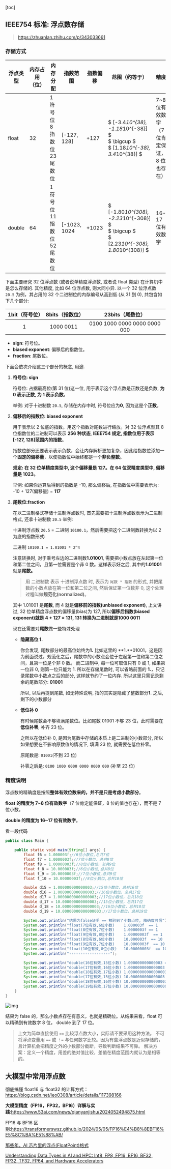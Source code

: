 [toc]

## IEEE754 标准: 浮点数存储

> <https://zhuanlan.zhihu.com/p/343033661>

### 存储方式

| 浮点类型 | 内存占用（位） | 内存分配                           | 指数范围     | 指数偏移 | 范围（约等于）                                                                                  | 精度                                           |
| -------- | -------------- | ---------------------------------- | ------------ | -------- | ----------------------------------------------------------------------------------------------- | ---------------------------------------------- |
| float    | 32             | 1 符号位<br>8 指数位<br>23 尾数位  | [-127, 128]  | +127     | $ [-3.4*10^{38}, -1.18*10^{-38}] $ <br> $ \bigcup $ <br> $ [1.18*10^{-38}, 3.4*10^{38}] $       | 7~8 位有效数字<br>（7 位肯定保证，8 位也存在） |
| double   | 64             | 1 符号位<br>11 指数位<br>52 尾数位 | [-1023, 1024 | +1023    | $ [-1.80*10^{308}, -2.23*10^{-308}] $ <br> $ \bigcup $ <br> $ [2.23*10^{-308}, 1.80*10^{308}] $ | 16-17 位有效数字                               |

下面主要研究 32 位浮点数 (或者说单精度浮点数, 或者说 float 类型) 在计算机中是怎么存储的. 其他精度, 比如 64 位浮点数, 则大同小异.
以一个 32 位浮点数 `20.5` 为例，其占用的 32 个二进制位的内存编号从高到低 (从 31 到 0), 共包含如下几个部分:

| 1bit（符号位） | 8bits（指数位） |       23bits（尾数位）       |
| :------------: | :-------------: | :--------------------------: |
|       1        |    1000 0011    | 0100 1000 0000 0000 0000 000 |

- **sign**: 符号位。
- **biased exponent**: 偏移后的指数位。
- **fraction**: 尾数位。

下面会依次介绍这三个部分的概念, 用途.

1. **符号位: sign**

   符号位: 占据最高位(第 31 位)这一位, 用于表示这个浮点数是正数还是负数, **为 0 表示正数, 为 1 表示负数**。

   举例: 对于十进制数 `20.5`, 存储在内存中时, 符号位应为**0**, 因为这是个**正数**。
   &nbsp;

2. **偏移后的指数位: biased exponent**

   用于表示以 2 位底的指数。用这个指数对尾数进行缩放。对 32 位浮点型其 8 位指数位的二进制可以表示 **256 种状态**, **IEEE754 规定, 指数位用于表示[-127, 128]范围内的指数**。

   指数位部分还要表示表示负数，会让内存解析更加复杂，因此给指数位添加一个**固定的偏移量**，以使指数位中始终都是一个**非负整数**。

   **规定: 在 32 位单精度类型中, 这个偏移量是 127。在 64 位双精度类型中, 偏移量是 1023。**

   举例: 如果你运算后得到的指数是 -10, 那么偏移后, 在指数位中需要表示为: -10 + 127(偏移量) = **117**
   &nbsp;

3. **尾数位:fraction**

   在以二进制格式存储十进制浮点数时, 首先需要把十进制浮点数表示为二进制格式, 还拿十进制数 `20.5` 举例:

   十进制浮点数 `20.5` = 二进制 `10100.1`，然后需要把这个二进制数转换为以 2 为底的指数形式:

   二进制 `10100.1 = 1.01001 * 2^4`

   注意转换时, 对于乘号左边的二进制数**1.01001**, 需要把小数点放在左起第一位和第二位之间，且第一位需要是个非 0 数。这样表示好之后, 其中的**1.01001**就是**尾数。**

   > 用 二进制数 表示 十进制浮点数 时, 表示为 `尾数 * 指数` 的形式, 并把尾数的小数点放在第一位和第二位之间, 然后保证第一位数非 0, 这个处理过程叫做**规范化(normalized)**。

   其中 1.01001 是**尾数**, 而 4 就是**偏移前的指数(unbiased exponent)**, 上文讲过, 32 位单精度浮点数的偏移量(bias)为 127, 所以**偏移后指数(biased exponent)**就是 **4 + 127 = 131**, 131 转换为二进制就是**1000 0011**

   现在还需要对**尾数**做一些特殊处理

   - **隐藏高位 1.**

     你会发现, 尾数部分的最高位始终为**1.** 比如这里的 **1.**01001，这是因为前面说过，规范化之后，尾数中的小数点会位于左起第一位和第二位之间，且第一位是个非 0 数。
     而二进制中, 每一位可取值只有 0 或 1, 如果第一位非 0, 则第一位只能为 1. 所以在存储尾数时, 可以省略前面的 **1.**，只记录尾数中小数点之后的部分, 这样就节约了一位内存. 所以这里只需记录剩余的尾数部分: **01001**

     所以, 以后再提到尾数, 如无特殊说明, 指的其实是隐藏了整数部分**1.** 之后, 剩下的小数部分

   - **低位补 0**

     有时候尾数会不够填满尾数位。比如尾数 01001 不够 23 位，此时需要在**低位补零**, 补齐 23 位。

     之所以在低位补 0, 是因为尾数中存储的本质上是二进制的小数部分, 所以如果想要在不影响原数值的情况下, 填满 23 位, 就需要在低位补零。

     原尾数是: `01001`(不到 23 位)

     补零之后是: `0100 1000 0000 0000 0000 000` (补至 23 位)

### 精度说明

浮点数的精确度是按照**整体有效位数来的，并不是只是考虑小数部分**。

**float 的精度为 7~8 位有效数字**（7 位肯定能保证，8 位的值也存在），而不是 7 位小数。

**double 的精度为 16~17 位有效数字**。

看一段代码

```java
public class Main {

    public static void main(String[] args) {
        float f6 = 1.000003f;//6位小数位,总共7位
        float f7 = 1.0000003f;//7位小数位，总共8位
        float f8 = 1.00000003f;//8位小数位，总共9位
        float f_8 = 10.000003f;//6位小数位,总共8位
        float f_9 = 10.0000003f;//7位小数位,总共9位
        float f_10 = 10.00000003f;//8位小数位,总共10位

        double d15 = 1.000000000000003;//15位小数位，总共16位
        double d16 = 1.0000000000000003;//16位小数位，总共17位
        double d17 = 1.00000000000000003;//17位小数位，总共18位
        double d_17 = 10.000000000000003;//15位小数位，总共17位
        double d_18 = 10.0000000000000003;//16位小数位，总共18位
        double d_19 = 10.00000000000000003;//17位小数位，总共19位

        System.out.println("结果为false证明 == 校验到了小数点位, 精确度可信");
        System.out.println("float(7位有效,6位小数)    1.000003f  == 1           的结果是：" + (f6==1));
        System.out.println("float(8位有效,7位小数)    1.0000003f == 1           的结果是：" + (f7==1));
        System.out.println("float(9位有效,8位小数)    1.00000003f  == 1         的结果是：" + (f8==1));
        System.out.println("float(8位有效,6位小数)    10.000003f  == 10         的结果是：" + (f_8==10));
        System.out.println("float(9位有效,7位小数)    10.0000003f  == 10        的结果是：" + (f_9==10));
        System.out.println("float(10位有效,8位小数)   10.00000003f  == 10       的结果是：" + (f_10==10));
        System.out.println("------------------");

        System.out.println("double(16位有效,15位小数) 1.000000000000003 == 1    的结果是：" + (d15==1));
        System.out.println("double(17位有效,16位小数) 1.0000000000000003 == 1   的结果是：" + (d16==1));
        System.out.println("double(18位有效,17位小数) 1.00000000000000003 == 1  的结果是：" + (d17==1));
        System.out.println("double(17位有效,15位小数) 10.000000000000003 == 10  的结果是：" + (d_17==10));
        System.out.println("double(18位有效,16位小数) 10.0000000000000003 == 10 的结果是：" + (d_18==10));
        System.out.println("double(19位有效,17位小数) 10.00000000000000003 == 10的结果是：" + (d_19==10));
    }
}
```

![img](https://i-blog.csdnimg.cn/blog_migrate/356fc47b10a75ce1b7582e74f3118135.png)

结果为 false 的，那么小数点存在有意义，也就是精确位。从结果来看，float 可以精确到有效数字 8 位， double 到了 17 位。

> 上文为简单直接使用 `==` 比较浮点数大小，实际请不要采用这种方法。
> 不可将浮点变量用 `==` 或 `！=` 与任何数字比较。因为有些浮点数是近似存储的，且计算机会把精度之外的小数部分截断，导致判断结果不可靠。
> 解决方案：定义一个精度，用差的绝对值比较，差值在精度范围内就认为是相等的。

## 大模型中常用浮点数

彻底搞懂 float16 与 float32 的计算方式：<https://blog.csdn.net/leo0308/article/details/117398166>

**大模型精度（FP16，FP32，BF16）详解与实践**:<https://www.53ai.com/news/qianyanjishu/2024052494875.html>

FP16 与 BF16 区别:<https://transformerswsz.github.io/2024/05/05/FP16%E4%B8%8EBF16%E5%8C%BA%E5%88%AB/>

[那些年，AI 芯片里的浮点(FloatPoint)格式](https://zhuanlan.zhihu.com/p/449857213)

[Understanding Data Types in AI and HPC: Int8, FP8, FP16, BF16, BF32, FP32, TF32, FP64, and Hardware Accelerators](https://itsabout.ai/understanding-data-types-in-ai-and-hpc-int8-fp8-fp16-bf16-bf32-fp32-tf32-fp64-and-hardware-accelerators/)
